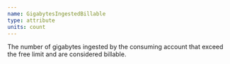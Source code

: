 ```yaml
---
name: GigabytesIngestedBillable
type: attribute
units: count
---
```


The number of gigabytes ingested by the consuming account that exceed the free limit and are considered billable.